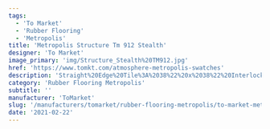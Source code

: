 ```yaml
---
tags:
  - 'To Market'
  - 'Rubber Flooring'
  - 'Metropolis'
title: 'Metropolis Structure Tm 912 Stealth'
designer: 'To Market'
image_primary: 'img/Structure_Stealth%20TM912.jpg'
href: 'https://www.tomkt.com/atmosphere-metropolis-swatches'
description: 'Straight%20Edge%20Tile%3A%2038%22%20x%2038%22%20Interlocking%20Tile%3A%2037%22%20x%2037%22'
category: 'Rubber Flooring Metropolis'
subtitle: ''
manufacturer: 'ToMarket'
slug: '/manufacturers/tomarket/rubber-flooring-metropolis/to-market-metropolis-structure-tm-912-stealth'
date: '2021-02-22'
---
```

